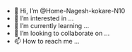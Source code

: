 - 👋 Hi, I’m @Home-Nagesh-kokare-N10
- 👀 I’m interested in ...
- 🌱 I’m currently learning ...
- 💞️ I’m looking to collaborate on ...
- 📫 How to reach me ...

<!---
Home-Nagesh-kokare-N10/Home-Nagesh-kokare-N10 is a ✨ special ✨ repository because its `README.md` (this file) appears on your GitHub profile.
You can click the Preview link to take a look at your changes.
we are creat this repo for uses this tec
--->
